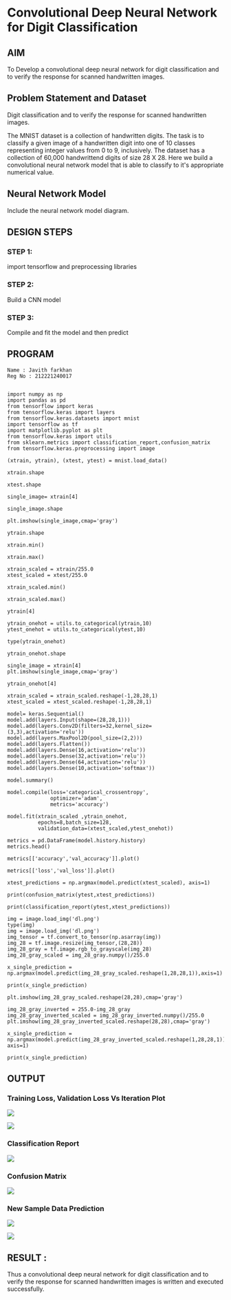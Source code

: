# Convolutional Deep Neural Network for Digit Classification

## AIM

To Develop a convolutional deep neural network for digit classification and to verify the response for scanned handwritten images.

## Problem Statement and Dataset
Digit classification and to verify the response for scanned handwritten images.

The MNIST dataset is a collection of handwritten digits. The task is to classify a given image of a handwritten digit into one of 10 classes representing integer values from 0 to 9, inclusively. The dataset has a collection of 60,000 handwrittend digits of size 28 X 28. Here we build a convolutional neural network model that is able to classify to it's appropriate numerical value.


## Neural Network Model

Include the neural network model diagram.

## DESIGN STEPS

### STEP 1:

import tensorflow and preprocessing libraries
### STEP 2:
Build a CNN model

### STEP 3:

Compile and fit the model and then predict

## PROGRAM
```
Name : Javith farkhan
Reg No : 212221240017
```
```PY

import numpy as np
import pandas as pd
from tensorflow import keras
from tensorflow.keras import layers
from tensorflow.keras.datasets import mnist
import tensorflow as tf
import matplotlib.pyplot as plt
from tensorflow.keras import utils
from sklearn.metrics import classification_report,confusion_matrix
from tensorflow.keras.preprocessing import image

(xtrain, ytrain), (xtest, ytest) = mnist.load_data()

xtrain.shape

xtest.shape

single_image= xtrain[4]

single_image.shape

plt.imshow(single_image,cmap='gray')

ytrain.shape

xtrain.min()

xtrain.max()

xtrain_scaled = xtrain/255.0
xtest_scaled = xtest/255.0

xtrain_scaled.min()

xtrain_scaled.max()

ytrain[4]

ytrain_onehot = utils.to_categorical(ytrain,10)
ytest_onehot = utils.to_categorical(ytest,10)

type(ytrain_onehot)

ytrain_onehot.shape

single_image = xtrain[4]
plt.imshow(single_image,cmap='gray')

ytrain_onehot[4]

xtrain_scaled = xtrain_scaled.reshape(-1,28,28,1)
xtest_scaled = xtest_scaled.reshape(-1,28,28,1)

model= keras.Sequential()
model.add(layers.Input(shape=(28,28,1)))
model.add(layers.Conv2D(filters=32,kernel_size=(3,3),activation='relu'))
model.add(layers.MaxPool2D(pool_size=(2,2)))
model.add(layers.Flatten())
model.add(layers.Dense(16,activation='relu'))
model.add(layers.Dense(32,activation='relu'))
model.add(layers.Dense(64,activation='relu'))
model.add(layers.Dense(10,activation='softmax'))

model.summary()

model.compile(loss='categorical_crossentropy',
              optimizer='adam',
              metrics='accuracy')

model.fit(xtrain_scaled ,ytrain_onehot, 
          epochs=8,batch_size=128, 
          validation_data=(xtest_scaled,ytest_onehot))

metrics = pd.DataFrame(model.history.history)
metrics.head()

metrics[['accuracy','val_accuracy']].plot()

metrics[['loss','val_loss']].plot()

xtest_predictions = np.argmax(model.predict(xtest_scaled), axis=1)

print(confusion_matrix(ytest,xtest_predictions))

print(classification_report(ytest,xtest_predictions))

img = image.load_img('dl.png')
type(img)
img = image.load_img('dl.png')
img_tensor = tf.convert_to_tensor(np.asarray(img))
img_28 = tf.image.resize(img_tensor,(28,28))
img_28_gray = tf.image.rgb_to_grayscale(img_28)
img_28_gray_scaled = img_28_gray.numpy()/255.0

x_single_prediction = np.argmax(model.predict(img_28_gray_scaled.reshape(1,28,28,1)),axis=1)

print(x_single_prediction)

plt.imshow(img_28_gray_scaled.reshape(28,28),cmap='gray')

img_28_gray_inverted = 255.0-img_28_gray
img_28_gray_inverted_scaled = img_28_gray_inverted.numpy()/255.0
plt.imshow(img_28_gray_inverted_scaled.reshape(28,28),cmap='gray')

x_single_prediction = np.argmax(model.predict(img_28_gray_inverted_scaled.reshape(1,28,28,1)), axis=1)

print(x_single_prediction)
```

## OUTPUT
### Training Loss, Validation Loss Vs Iteration Plot
![](img1.png)

![](img2.png)

### Classification Report

![](img3.png)

### Confusion Matrix

![](img4.png)

### New Sample Data Prediction

![](img5.png)

![](img6.png)

## RESULT :
Thus a convolutional deep neural network for digit classification and to verify the response for scanned handwritten images is written and executed successfully.
